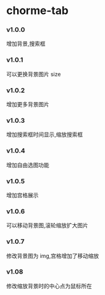 <!--
 * @Author: twinkleding
 * @Date: 2023-11-10 09:19:34
 * @LastEditTime: 2024-11-29 09:37:42
 * @LastEditors: twinkleding
 * @FilePath: \chorme-tab\README.md
 * @Description:
-->

# chorme-tab

### v1.0.0

增加背景,搜索框

### v1.0.1

可以更换背景图片 size

### v1.0.2

增加更多背景图片

### v1.0.3

增加搜索框时间显示,缩放搜索框

### v1.0.4

增加自由选图功能

### v1.0.5

增加宫格展示

### v1.0.6

可以移动背景图,滚轮缩放扩大图片

### v1.0.7

修改背景图为 img,宫格增加了移动缩放

### v1.08
修改缩放背景时的中心点为鼠标所在